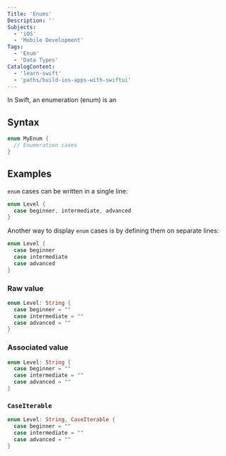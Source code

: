```yaml
---
Title: 'Enums'
Description: ''
Subjects:
  - 'iOS'
  - 'Mobile Development'
Tags:
  - 'Enum'
  - 'Data Types'
CatalogContent:
  - 'learn-swift'
  - 'paths/build-ios-apps-with-swiftui'
---
```


In Swift, an enumeration (enum) is an

## Syntax

```swift
enum MyEnum {
  // Enumeration cases
}
```

## Examples

`enum` cases can be written in a single line:

```swift
enum Level {
  case beginner, intermediate, advanced
}
```

Another way to display `enum` cases is by defining them on separate lines:

```swift
enum Level {
  case beginner
  case intermediate
  case advanced
}
```

### Raw value

```swift
enum Level: String {
  case beginner = ""
  case intermediate = ""
  case advanced = ""
}
```

### Associated value

```swift
enum Level: String {
  case beginner = ""
  case intermediate = ""
  case advanced = ""
}
```

### `CaseIterable`

```swift
enum Level: String, CaseIterable {
  case beginner = ""
  case intermediate = ""
  case advanced = ""
}
```
